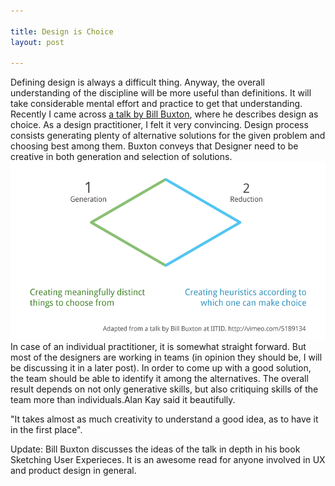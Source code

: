 ```yaml
---

title: Design is Choice
layout: post

---
```


<p class="post_text">
Defining design is always a difficult thing. Anyway, the overall understanding of the  discipline will be more useful than definitions.
It will take considerable mental effort and practice to get that understanding. Recently I came across <a href="https://vimeo.com/5189134">a talk by Bill Buxton</a>, where he describes design as choice. As a design practitioner, I felt it very convincing. 
Design process consists generating plenty of alternative solutions for the given problem and choosing best among them. 
Buxton conveys that Designer need to be creative in both  generation and selection of solutions.
<img src="/assets/images/post_images/generationandreduction.png">
In case of an individual practitioner, it is somewhat straight forward. But most of the designers are working in teams (in opinion they should be, I will be discussing it in a later post). In order to come up with a good solution, the team should be able to identify it among the alternatives. The overall result depends on not only generative skills, but also critiquing skills of the team more than individuals.Alan Kay said it beautifully.
</p>
<p>
    <div class="quote">"It takes almost as much creativity to understand a good idea, as to have it in the first place".
    </div>
</p>
<p>
Update: Bill Buxton discusses the ideas of the talk in depth in his book Sketching User Experieces. It is an awesome read for anyone involved in UX and product design in general.
</p>
